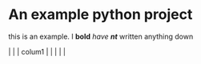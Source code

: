 
# An example python project

this is an example. I  **bold** *have* ***nt*** written anything down

|        |
| colum1 |
|        |
|        |
